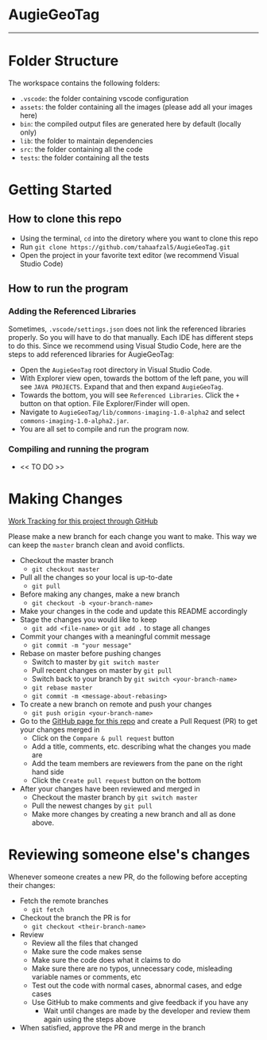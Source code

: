 # AugieGeoTag

<hr/>

# Folder Structure

The workspace contains the following folders:

- `.vscode`: the folder containing vscode configuration
- `assets`: the folder containing all the images (please add all your images here)
- `bin`: the compiled output files are generated here by default (locally only)
- `lib`: the folder to maintain dependencies
- `src`: the folder containing all the code
- `tests`: the folder containing all the tests

# Getting Started

## How to clone this repo
- Using the terminal, `cd` into the diretory where you want to clone this repo
- Run `git clone https://github.com/tahaafzal5/AugieGeoTag.git`
- Open the project in your favorite text editor (we recommend Visual Studio Code)

## How to run the program
### Adding the Referenced Libraries 
Sometimes, `.vscode/settings.json` does not link the referenced libraries properly. So you will have to do that manually. Each IDE has different steps to do this. Since we recommend using Visual Studio Code, here are the steps to add referenced libraries for AugieGeoTag:

- Open the `AugieGeoTag` root directory in Visual Studio Code.
- With Explorer view open, towards the bottom of the left pane, you will see `JAVA PROJECTS`. Expand that and then expand `AugieGeoTag`.
- Towards the bottom, you will see `Referenced Libraries`. Click the `+` button on that option. File Explorer/Finder will open.
- Navigate to `AugieGeoTag/lib/commons-imaging-1.0-alpha2` and select `commons-imaging-1.0-alpha2.jar`.
- You are all set to compile and run the program now.

### Compiling and running the program
- << TO DO >>

# Making Changes

[Work Tracking for this project through GitHub](https://github.com/tahaafzal5/AugieGeoTag/projects/1)

Please make a new branch for each change you want to make. This way we can keep the `master` branch clean and avoid conflicts.

- Checkout the master branch
    - `git checkout master`
- Pull all the changes so your local is up-to-date
    - `git pull`
- Before making any changes, make a new branch
    - `git checkout -b <your-branch-name>`
- Make your changes in the code and update this README accordingly
- Stage the changes you would like to keep
    - `git add <file-name>` or `git add .` to stage all changes
- Commit your changes with a meaningful commit message
    - `git commit -m "your message"`
- Rebase on master before pushing changes
    - Switch to master by `git switch master`
    - Pull recent changes on master by `git pull`
    - Switch back to your branch by `git switch <your-branch-name>`
    - `git rebase master`
    - `git commit -m <message-about-rebasing>`
- To create a new branch on remote and push your changes
    - `git push origin <your-branch-name>`
- Go to the [GitHub page for this repo](https://github.com/tahaafzal5/AugieGeoTag) and create a Pull Request (PR) to get your changes merged in 
    - Click on the `Compare & pull request` button
    - Add a title, comments, etc. describing what the changes you made are
    - Add the team members are reviewers from the pane on the right hand side
    - Click the `Create pull request` button on the bottom
- After your changes have been reviewed and merged in
    - Checkout the master branch by `git switch master`
    - Pull the newest changes by `git pull`
    - Make more changes by creating a new branch and all as done above.

# Reviewing someone else's changes

Whenever someone creates a new PR, do the following before accepting their changes:

- Fetch the remote branches
    - `git fetch`
- Checkout the branch the PR is for
    - `git checkout <their-branch-name>`
- Review
    - Review all the files that changed 
    - Make sure the code makes sense
    - Make sure the code does what it claims to do
    - Make sure there are no typos, unnecessary code, misleading variable names or comments, etc
    - Test out the code with normal cases, abnormal cases, and edge cases
    - Use GitHub to make comments and give feedback if you have any
        - Wait until changes are made by the developer and review them again using the steps above 
- When satisfied, approve the PR and merge in the branch
